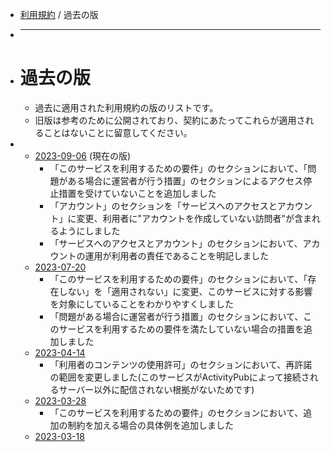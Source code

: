 - [利用規約](terms) / 過去の版
- ***
- # 過去の版
	- 過去に適用された利用規約の版のリストです。
	- 旧版は参考のために公開されており、契約にあたってこれらが適用されることはないことに留意してください。
-
	- [2023-09-06](terms/20230906) (現在の版)
		- 「このサービスを利用するための要件」のセクションにおいて、「問題がある場合に運営者が行う措置」のセクションによるアクセス停止措置を受けていないことを追加しました
		- 「アカウント」のセクションを「サービスへのアクセスとアカウント」に変更、利用者に"アカウントを作成していない訪問者"が含まれるようにしました
		- 「サービスへのアクセスとアカウント」のセクションにおいて、アカウントの運用が利用者の責任であることを明記しました
	- [2023-07-20](terms/20230720)
		- 「このサービスを利用するための要件」のセクションにおいて、「存在しない」を「適用されない」に変更、このサービスに対する影響を対象にしていることをわかりやすくしました
		- 「問題がある場合に運営者が行う措置」のセクションにおいて、このサービスを利用するための要件を満たしていない場合の措置を追加しました
	- [2023-04-14](terms/20230414)
		- 「利用者のコンテンツの使用許可」のセクションにおいて、再許諾の範囲を変更しました(このサービスがActivityPubによって接続されるサーバー以外に配信されない根拠がないためです)
	- [2023-03-28](terms/20230328)
		- 「このサービスを利用するための要件」のセクションにおいて、追加の制約を加える場合の具体例を追加しました
	- [2023-03-18](terms/20230318)